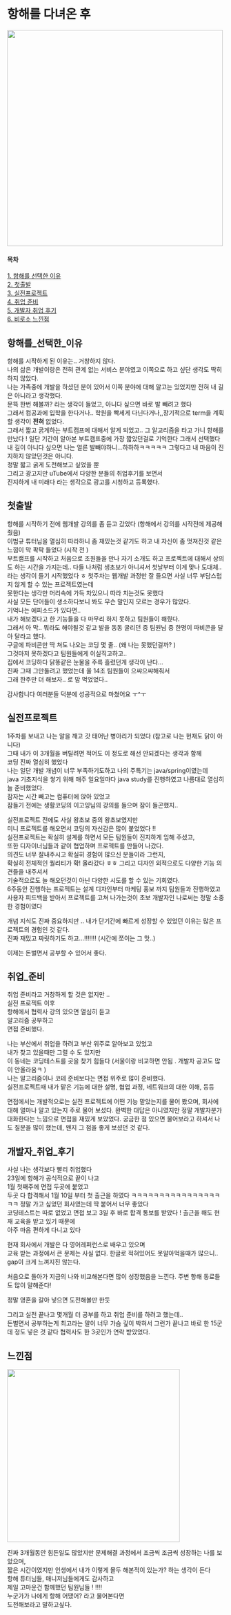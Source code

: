  항해를 다녀온 후 
 =======
 
 <img src = "https://user-images.githubusercontent.com/80088918/150148032-5e143d6b-2507-408e-9015-ba7f07219d7d.png" width=500px;>


 
 #### 목차  
[1. 항해를 선택한 이유](#항해를_선택한_이유)  
[2. 첫출발](#첫출발)  
[3. 실전프로젝트](#실전프로젝트)  
[4. 취업 준비](#취업_준비)  
[5. 개발자 취업 후기](#개발자_취업_후기)  
[6. 비로소 느낀점](#느낀점)  

## 항해를_선택한_이유


항해를 시작하게 된 이유는.. 거창하지 않다.  
나의 삶은 개발이랑은 전혀 관계 없는 서비스 분야였고 이쪽으로 하고 싶단 생각도 딱히 하지 않았다.  
나는 가족중에 개발을 하셨던 분이 있어서 이쪽 분야에 대해 알고는 있었지만 전혀 내 길은 아니라고 생각했다.  
문뜩 한번 해볼까? 라는 생각이 들었고, 아니다 싶으면 바로 발 빼려고 했다  
그래서 컴공과에 입학을 한다거나.. 학원을 빡세게 다닌다거나,,장기적으로 term을 계획할 생각이 __전혀__ 없었다.  
그래서 짧고 굵게하는 부트캠프에 대해서 알게 되었고.. 그 알고리즘을 타고 가니 항해를 만났다 !
일단 기간이 알아본 부트캠프중에 가장 짧았던걸로 기억한다 그래서 선택했다  
내 길이 아니다 싶으면 나는 얼른 발빼야하니...하하하ㅋㅋㅋㅋㅋ
그렇다고 내 마음이 진지하지 않았던것은 아니다.   
정말 짧고 굵게 도전해보고 싶었을 뿐  
그리고 광고지만 uTube에서 
다양한 분들의 취업후기를 보면서  
진지하게 내 미래다 라는 생각으로 광고를 시청하고 등록했다.


## 첫출발


항해를 시작하기 전에 웹개발 강의를 좀 듣고 갔었다 (항해에서 강의를 시작전에 제공해줬음)  
이범규 튜터님을 열심히 따라하니 좀 재밌는것 같기도 하고 내 자신이 좀 멋져진것 같은 느낌이 막 팍팍 들었다 (시작 전 )  
부트캠프를 시작하고 처음으로 조원들을 만나 자기 소개도 하고 프로젝트에 대해서 상의도 하는 시간을 가지는데.. 
다들 나처럼 생초보가 아니셔서 첫날부터 이게 맞나 도대체..라는 생각이 들기 시작했었다 ㅎ
첫주차는 웹개발 과정만 잘 들으면 사실 너무 부담스럽지 않게 할 수 있는 프로젝트였는데   
못한다는 생각만 머리속에 가득 차있으니 따라 치는것도 못했다   
사실 모든 단어들이 생소하다보니 봐도 무슨 말인지 모르는 경우가 많았다.  
기억나는 에피소드가 있다면..  
내가 해보겠다고 한 기능들을 다 마무리 하지 못하고 팀원들이 해줬다.  
그래서 아 막.. 뭐라도 해야될것 같고 발을 동동 굴리던 중 
팀원님 중 한명이 파비콘을 달아 달라고 했다.  
구글에 파비콘만 딱 쳐도 나오는 코딩 몇 줄.. (왜 나는 못했던걸까? )  
그것마저 못하겠다고 팀원들에게 이실직고하고..  
집에서 코딩하다 닭똥같은 눈물을 주륵 흘렸던게 생각이 난다...  
진짜 그때 그만둘려고 했었는데 울 14조 팀원들이 으쌰으쌰해줘서  
그래 한주만 더 해보자.. 로 맘 먹었었다.. 

감사합니다 여러분들 덕분에 성공적으로 마쳤어요 ㅜ^ㅜ


## 실전프로젝트
1주차를 보내고 나는 알을 깨고 갓 태어난 병아리가 되었다  (참고로 나는 현재도 닭이 아니다)  
그때 내가 이 3개월을 버틸려면 적어도 이 정도로 해선 안되겠다는 생각과 함께  
코딩 진짜 열심히 했었다  
나는 일단 개발 개념이 너무 부족하기도하고 나의 주특기는 java/spring이였는데  
java 기초지식을 쌓기 위해 매주 일요일마다 java study를 진행하였고 나름대로 열심히 늘 준비했었다.  
잠자는 시간 빼고는 컴퓨터에 앉아 있었고  
잠들기 전에는 생활코딩의 이고잉님의 강의를 들으며 잠이 들곤했지..  


실전프로젝트 전에도 사실 왕초보 중의 왕초보였지만  
미니 프로젝트를 해오면서 코딩의 자신감은 많이 붙었었다 !!  
실전프로젝트는 확실히 설계를 하면서 모든 팀원들이 진지하게 임해 주셨고,   
또한 디자이너님들과 같이 협업하며 프로젝트를 만들어 나갔다.  
의견도 너무 잘내주시고 확실히 경험이 많으신 분들이라 그런지,  
확실히 전체적인 퀄리티가 확! 올라갔다 ㅎㅎ 
그리고 디자인 외적으로도 다양한 기능 의견들을 내주셔서  
기술적으로도 늘 해오던것이 아닌 다양한 시도를 할 수 있는 기회였다.  
6주동안 진행하는 프로젝트는 설계 디자인부터 마케팅 홍보 까지 팀원들과 진행하였고  
사용자 피드백을 받아서 프로젝트를 고쳐 나가는것이 초보 개발자인 나로써는 정말 소중한 경험이였다  

개념 지식도 진짜 중요하지만 ..
내가 단기간에 빠르게 성장할 수 있었던 이유는 많은 프로젝트의 경험인 것 같다.  
진짜 재밌고 짜릿하기도 하고...!!!!!!! (시간에 쪼이는 그 맛..)    

이제는 돈벌면서 공부할 수 있어서 좋다. 



## 취업_준비
취업 준비라고 거창하게 할 것은 없지만 ..  
실전 프로젝트 이후  
항해에서 협력사 강의 있으면 열심히 듣고  
알고리즘 공부하고  
면접 준비했다.  

나는 부산에서 취업을 하려고 부산 위주로 알아보고 있었고   
내가 찾고 있을때만 그럴 수 도 있지만  
이 동네는 코딩테스트를 곳을 찾기 힘들다 (서울이랑 비교하면 안됨 . 개발자 공고도 많이 안올라옴ㅋ )  
나는 알고리즘이나 코테 준비보다는 면접 위주로 많이 준비했다.  
실전프로젝트때 내가 맡은 기능에 대한 설명, 협업 과정, 네트워크의 대한 이해, 등등

면접에서는 개발적으로는 실전 프로젝트에 어떤 기능 맡았는지를 물어 봤으며, 회사에 대해 얼마나 알고 있는지 주로 물어 보셨다.
완벽한 대답은 아니였지만 정말 개발자분가 대화한다는 느낌으로 면접을 재밌게 보았었다.
궁금한 점 있으면 물어보라고 하셔서 나도 질문을 많이 했는데, 왠지 그 점을 좋게 보셨던 것 같다.

## 개발자_취업_후기
사실 나는 생각보다 빨리 취업했다  
23일에 항해가 공식적으로 끝이 나고   
1월 첫째주에 면접 두곳에 붙었고  
두곳 다 합격해서 
1월 10일 부터 첫 출근을 하였다
ㅋㅋㅋㅋㅋㅋㅋㅋㅋㅋㅋㅋㅋㅋㅋㅋㅋㅋ
정말 가고 싶었던 회사였는데 딱 붙어서 너무 좋았다  
코딩테스트는 따로 없었고 면접 보고 3일 후 바로 합격 통보를 받았다 !
출근을 해도 현재 교육을 받고 있기 때문에  
아주 마음 편하게 다니고 있다

현재 회사에서 개발은 다 영어레퍼런스로 배우고 있으며  
교육 받는 과정에서 큰 문제는 사실 없다. 
한글로 적혀있어도 못알아먹을때가 많으니..
gap이 크게 느껴지진 않는다.


처음으로 돌아가 지금의 나와 비교해본다면
많이 성장했음을 느낀다. 주변 항해 동료들도 많이 말해준다!


정말 영혼을 갈아 넣으면 도전해볼만 한듯

그리고 실전 끝나고 몇개월 더 공부를 하고 취업 준비를 하려고 했는데..  
돈벌면서 공부하는게 최고라는 말이 너무 가슴 깊이 박혀서 그런가  끝나고 바로 한 15군데 정도 넣은 것 같다 
협력사도 한 3곳인가 연락 받았었다.   



## 느낀점
<img src="https://user-images.githubusercontent.com/80088918/150146750-47a446e8-d5ea-4322-96ba-f4cd84f18cea.png" width=400px;>


진짜 3개월동안 힘든일도 많았지만 문제해결 과정에서 조금씩 조금씩 성장하는 나를 보았으며,   
짧은 시간이였지만 인생에서 내가 이렇게 몰두 해본적이 있는가? 하는 생각이 든다   
항해 튜터님들, 매니저님들에게도 감사하고   
제일 고마운건 함께했던 팀원님들 ! !!!!  
누군가가 나에게 항해 어땠어? 라고 물어본다면    
도전해보라고 말하고싶다.  
